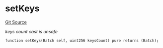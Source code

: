 # setKeys
[Git Source](https://github.com/lidofinance/community-staking-module/blob/8ce9441dce1001c93d75d065f051013ad5908976/src/lib/QueueLib.sol)

*keys count cast is unsafe*


```solidity
function setKeys(Batch self, uint256 keysCount) pure returns (Batch);
```

